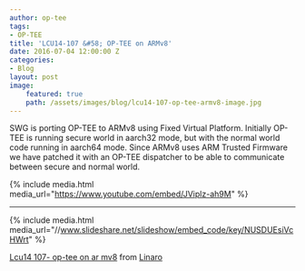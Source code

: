 ```yaml
---
author: op-tee
tags: 
- OP-TEE
title: 'LCU14-107 &#58; OP-TEE on ARMv8'
date: 2016-07-04 12:00:00 Z
categories:
- Blog
layout: post
image:
    featured: true
    path: /assets/images/blog/lcu14-107-op-tee-armv8-image.jpg
---
```


SWG is porting OP-TEE to ARMv8 using Fixed Virtual Platform. Initially OP-TEE is running secure world in aarch32 mode, but with the normal world code running in aarch64 mode. Since ARMv8 uses ARM Trusted Firmware we have patched it with an OP-TEE dispatcher to be able to communicate between secure and normal world.

{% include media.html media_url="https://www.youtube.com/embed/JViplz-ah9M" %}

--------

{% include media.html media_url="//www.slideshare.net/slideshow/embed_code/key/NUSDUEsiVcHWrt" %}

[Lcu14 107- op-tee on ar mv8](https://www.slideshare.net/linaroorg/lcu14-107-optee-on-ar-mv8) from [Linaro](http://www.slideshare.net/linaroorg)
